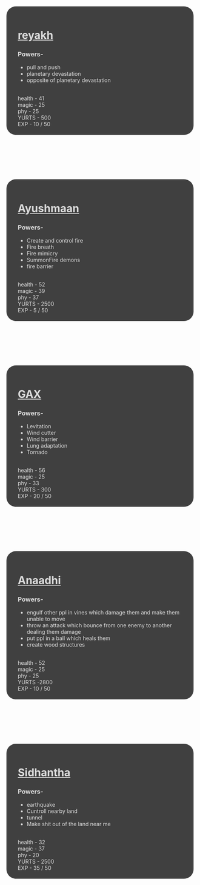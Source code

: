 <html>
<head>
    <style>
    div {
     background-color:#404040;
     padding:20px 30px;
     margin:50px 5px;
     border-radius:25px;
     color:#ddd;
   }
    h1 {
     text-decoration:underline;
   }
  </style>
</head>
<body>


<div><h1>reyakh</h1>
<h3> Powers- </h3>
<ul>
<li>pull and push</li>
<li>planetary devastation</li>
<li> opposite of planetary devastation</li>
<br>
</ul>
  health - 41
  <br>
  magic  - 25
  <br>
  phy - 25
  <br>
  YURTS - 500
  <br>
  EXP - 10 / 50
</div>
<br>
<div>
<h1>Ayushmaan</h1>
<h3> Powers- </h3>
 
<ul>
<li>Create and control fire</li>
<li>Fire breath</li>
<li>Fire mimicry</li>
<li>SummonFire demons</li>
  <li>fire barrier</li>
<br>
</ul>
  health - 52
  <br>
  magic  - 39
  <br>
  phy - 37
  <br>
  YURTS - 2500
<br>
  EXP - 5 / 50
</div>
  <br>
  <div>
<h1>GAX</h1>
<h3> Powers- </h3>
<ul>
  <li>Levitation</li>
  <li>Wind cutter</li>
  <li>Wind barrier</li>
  <li>Lung adaptation </li>
  <li>Tornado</li>
<br>
</ul>
  health - 56
  <br>
  magic  - 25
  <br>
  phy - 33
  <br>
  YURTS - 300
  <br>
  EXP - 20 / 50
</div>
  <br>
  <div>
<h1>Anaadhi</h1>
<h3> Powers- </h3>
<ul>
<li>engulf other ppl in vines which damage them and make them unable to move</li>
<li>throw an attack which bounce from one enemy to another dealing them damage</li>
<li> put ppl in a ball which heals them</li>
<li> create wood structures</li>
<br>
</ul>
  health - 52
  <br>
  magic  - 25
  <br>
  phy - 25
  <br>
  YURTS -2800
<br>
  EXP - 10 / 50
</div>
<br>
<div>
<h1>Sidhantha</h1>
<h3> Powers- </h3>
<ul>
<li>earthquake </li>
<li>Cuntroll nearby land </li>
<li>tunnel</li>
<li>Make shit out of the land near me</li>
<br>
</ul>
  health - 32
  <br>
  magic  - 37
  <br>
  phy -  20
  <br>
  YURTS - 2500
<br>
  EXP - 35 / 50
</div>

</body>
</html>
